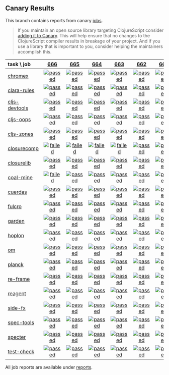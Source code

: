 ## Canary Results

This branch contains reports from canary [jobs](https://github.com/cljs-oss/canary/tree/jobs).

> If you maintain an open source library targeting ClojureScript consider [adding it to Canary](https://github.com/cljs-oss/canary/tree/master#how-to-participate). This will help ensure that no changes to the ClojureScript compiler results in breakage of your project. And if you use a library that is important to you, consider helping the maintainers accomplish this.

[//]: # (begin_overview_table)

| task \ job | <a href="reports/2018/11/15/job-000666-1.10.439-39f47c3" title="job #666 finished on 2018-11-15">666</a> | <a href="reports/2018/11/14/job-000665-1.10.439-39f47c3" title="job #665 finished on 2018-11-14">665</a> | <a href="reports/2018/11/13/job-000664-1.10.439-39f47c3" title="job #664 finished on 2018-11-13">664</a> | <a href="reports/2018/11/12/job-000663-1.10.439-39f47c3" title="job #663 finished on 2018-11-12">663</a> | <a href="reports/2018/11/11/job-000662-1.10.439-39f47c3" title="job #662 finished on 2018-11-11">662</a> | <a href="reports/2018/11/10/job-000661-1.10.439-39f47c3" title="job #661 finished on 2018-11-10">661</a> | <a href="reports/2018/11/09/job-000660-1.10.440-a7a9733" title="job #660 finished on 2018-11-09">660</a> | <a href="reports/2018/11/09/job-000659-1.10.439-39f47c3" title="job #659 finished on 2018-11-09">659</a> | <a href="reports/2018/11/09/job-000658-1.10.440-f1e0001" title="job #658 finished on 2018-11-09">658</a> | <a href="reports/2018/11/08/job-000657-1.10.439-39f47c3" title="job #657 finished on 2018-11-08">657</a> |
| :--- | :---: | :---: | :---: | :---: | :---: | :---: | :---: | :---: | :---: | :---: |
| [chromex](https://github.com/binaryage/chromex) | <a href="reports/2018/11/15/job-000666-1.10.439-39f47c3#-chromex"><img title="passed" src="http://box.binaryage.com/s-passed.svg"><a> | <a href="reports/2018/11/14/job-000665-1.10.439-39f47c3#-chromex"><img title="passed" src="http://box.binaryage.com/s-passed.svg"><a> | <a href="reports/2018/11/13/job-000664-1.10.439-39f47c3#-chromex"><img title="passed" src="http://box.binaryage.com/s-passed.svg"><a> | <a href="reports/2018/11/12/job-000663-1.10.439-39f47c3#-chromex"><img title="passed" src="http://box.binaryage.com/s-passed.svg"><a> | <a href="reports/2018/11/11/job-000662-1.10.439-39f47c3#-chromex"><img title="passed" src="http://box.binaryage.com/s-passed.svg"><a> | <a href="reports/2018/11/10/job-000661-1.10.439-39f47c3#-chromex"><img title="passed" src="http://box.binaryage.com/s-passed.svg"><a> | <a href="reports/2018/11/09/job-000660-1.10.440-a7a9733#-chromex"><img title="passed" src="http://box.binaryage.com/s-passed.svg"><a> | <a href="reports/2018/11/09/job-000659-1.10.439-39f47c3#-chromex"><img title="passed" src="http://box.binaryage.com/s-passed.svg"><a> | <a href="reports/2018/11/09/job-000658-1.10.440-f1e0001#-chromex"><img title="passed" src="http://box.binaryage.com/s-passed.svg"><a> | <a href="reports/2018/11/08/job-000657-1.10.439-39f47c3#-chromex"><img title="passed" src="http://box.binaryage.com/s-passed.svg"><a> |
| [clara-rules](https://github.com/cerner/clara-rules) | <a href="reports/2018/11/15/job-000666-1.10.439-39f47c3#-clara-rules"><img title="passed" src="http://box.binaryage.com/s-passed.svg"><a> | <a href="reports/2018/11/14/job-000665-1.10.439-39f47c3#-clara-rules"><img title="passed" src="http://box.binaryage.com/s-passed.svg"><a> | <a href="reports/2018/11/13/job-000664-1.10.439-39f47c3#-clara-rules"><img title="passed" src="http://box.binaryage.com/s-passed.svg"><a> | <a href="reports/2018/11/12/job-000663-1.10.439-39f47c3#-clara-rules"><img title="passed" src="http://box.binaryage.com/s-passed.svg"><a> | <a href="reports/2018/11/11/job-000662-1.10.439-39f47c3#-clara-rules"><img title="passed" src="http://box.binaryage.com/s-passed.svg"><a> | <a href="reports/2018/11/10/job-000661-1.10.439-39f47c3#-clara-rules"><img title="passed" src="http://box.binaryage.com/s-passed.svg"><a> | <a href="reports/2018/11/09/job-000660-1.10.440-a7a9733#-clara-rules"><img title="passed" src="http://box.binaryage.com/s-passed.svg"><a> | <a href="reports/2018/11/09/job-000659-1.10.439-39f47c3#-clara-rules"><img title="passed" src="http://box.binaryage.com/s-passed.svg"><a> | <a href="reports/2018/11/09/job-000658-1.10.440-f1e0001#-clara-rules"><img title="passed" src="http://box.binaryage.com/s-passed.svg"><a> | <a href="reports/2018/11/08/job-000657-1.10.439-39f47c3#-clara-rules"><img title="passed" src="http://box.binaryage.com/s-passed.svg"><a> |
| [cljs-devtools](https://github.com/binaryage/cljs-devtools) | <a href="reports/2018/11/15/job-000666-1.10.439-39f47c3#-cljs-devtools"><img title="passed" src="http://box.binaryage.com/s-passed.svg"><a> | <a href="reports/2018/11/14/job-000665-1.10.439-39f47c3#-cljs-devtools"><img title="passed" src="http://box.binaryage.com/s-passed.svg"><a> | <a href="reports/2018/11/13/job-000664-1.10.439-39f47c3#-cljs-devtools"><img title="passed" src="http://box.binaryage.com/s-passed.svg"><a> | <a href="reports/2018/11/12/job-000663-1.10.439-39f47c3#-cljs-devtools"><img title="passed" src="http://box.binaryage.com/s-passed.svg"><a> | <a href="reports/2018/11/11/job-000662-1.10.439-39f47c3#-cljs-devtools"><img title="passed" src="http://box.binaryage.com/s-passed.svg"><a> | <a href="reports/2018/11/10/job-000661-1.10.439-39f47c3#-cljs-devtools"><img title="passed" src="http://box.binaryage.com/s-passed.svg"><a> | <a href="reports/2018/11/09/job-000660-1.10.440-a7a9733#-cljs-devtools"><img title="passed" src="http://box.binaryage.com/s-passed.svg"><a> | <a href="reports/2018/11/09/job-000659-1.10.439-39f47c3#-cljs-devtools"><img title="passed" src="http://box.binaryage.com/s-passed.svg"><a> | <a href="reports/2018/11/09/job-000658-1.10.440-f1e0001#-cljs-devtools"><img title="passed" src="http://box.binaryage.com/s-passed.svg"><a> | <a href="reports/2018/11/08/job-000657-1.10.439-39f47c3#-cljs-devtools"><img title="passed" src="http://box.binaryage.com/s-passed.svg"><a> |
| [cljs-oops](https://github.com/binaryage/cljs-oops) | <a href="reports/2018/11/15/job-000666-1.10.439-39f47c3#-cljs-oops"><img title="passed" src="http://box.binaryage.com/s-passed.svg"><a> | <a href="reports/2018/11/14/job-000665-1.10.439-39f47c3#-cljs-oops"><img title="passed" src="http://box.binaryage.com/s-passed.svg"><a> | <a href="reports/2018/11/13/job-000664-1.10.439-39f47c3#-cljs-oops"><img title="passed" src="http://box.binaryage.com/s-passed.svg"><a> | <a href="reports/2018/11/12/job-000663-1.10.439-39f47c3#-cljs-oops"><img title="passed" src="http://box.binaryage.com/s-passed.svg"><a> | <a href="reports/2018/11/11/job-000662-1.10.439-39f47c3#-cljs-oops"><img title="passed" src="http://box.binaryage.com/s-passed.svg"><a> | <a href="reports/2018/11/10/job-000661-1.10.439-39f47c3#-cljs-oops"><img title="passed" src="http://box.binaryage.com/s-passed.svg"><a> | <a href="reports/2018/11/09/job-000660-1.10.440-a7a9733#-cljs-oops"><img title="passed" src="http://box.binaryage.com/s-passed.svg"><a> | <a href="reports/2018/11/09/job-000659-1.10.439-39f47c3#-cljs-oops"><img title="passed" src="http://box.binaryage.com/s-passed.svg"><a> | <a href="reports/2018/11/09/job-000658-1.10.440-f1e0001#-cljs-oops"><img title="passed" src="http://box.binaryage.com/s-passed.svg"><a> | <a href="reports/2018/11/08/job-000657-1.10.439-39f47c3#-cljs-oops"><img title="passed" src="http://box.binaryage.com/s-passed.svg"><a> |
| [cljs-zones](https://github.com/binaryage/cljs-zones) | <a href="reports/2018/11/15/job-000666-1.10.439-39f47c3#-cljs-zones"><img title="passed" src="http://box.binaryage.com/s-passed.svg"><a> | <a href="reports/2018/11/14/job-000665-1.10.439-39f47c3#-cljs-zones"><img title="passed" src="http://box.binaryage.com/s-passed.svg"><a> | <a href="reports/2018/11/13/job-000664-1.10.439-39f47c3#-cljs-zones"><img title="passed" src="http://box.binaryage.com/s-passed.svg"><a> | <a href="reports/2018/11/12/job-000663-1.10.439-39f47c3#-cljs-zones"><img title="passed" src="http://box.binaryage.com/s-passed.svg"><a> | <a href="reports/2018/11/11/job-000662-1.10.439-39f47c3#-cljs-zones"><img title="passed" src="http://box.binaryage.com/s-passed.svg"><a> | <a href="reports/2018/11/10/job-000661-1.10.439-39f47c3#-cljs-zones"><img title="passed" src="http://box.binaryage.com/s-passed.svg"><a> | <a href="reports/2018/11/09/job-000660-1.10.440-a7a9733#-cljs-zones"><img title="passed" src="http://box.binaryage.com/s-passed.svg"><a> | <a href="reports/2018/11/09/job-000659-1.10.439-39f47c3#-cljs-zones"><img title="passed" src="http://box.binaryage.com/s-passed.svg"><a> | <a href="reports/2018/11/09/job-000658-1.10.440-f1e0001#-cljs-zones"><img title="passed" src="http://box.binaryage.com/s-passed.svg"><a> | <a href="reports/2018/11/08/job-000657-1.10.439-39f47c3#-cljs-zones"><img title="passed" src="http://box.binaryage.com/s-passed.svg"><a> |
| [closurecomp](https://github.com/mfikes/closurecomp) | <a href="reports/2018/11/15/job-000666-1.10.439-39f47c3#-closurecomp"><img title="failed" src="http://box.binaryage.com/s-failed.svg"><a> | <a href="reports/2018/11/14/job-000665-1.10.439-39f47c3#-closurecomp"><img title="failed" src="http://box.binaryage.com/s-failed.svg"><a> | <a href="reports/2018/11/13/job-000664-1.10.439-39f47c3#-closurecomp"><img title="failed" src="http://box.binaryage.com/s-failed.svg"><a> | <a href="reports/2018/11/12/job-000663-1.10.439-39f47c3#-closurecomp"><img title="failed" src="http://box.binaryage.com/s-failed.svg"><a> | <a href="reports/2018/11/11/job-000662-1.10.439-39f47c3#-closurecomp"><img title="passed" src="http://box.binaryage.com/s-passed.svg"><a> | <a href="reports/2018/11/10/job-000661-1.10.439-39f47c3#-closurecomp"><img title="passed" src="http://box.binaryage.com/s-passed.svg"><a> | <a href="reports/2018/11/09/job-000660-1.10.440-a7a9733#-closurecomp"><img title="passed" src="http://box.binaryage.com/s-passed.svg"><a> | <a href="reports/2018/11/09/job-000659-1.10.439-39f47c3#-closurecomp"><img title="passed" src="http://box.binaryage.com/s-passed.svg"><a> | <a href="reports/2018/11/09/job-000658-1.10.440-f1e0001#-closurecomp"><img title="passed" src="http://box.binaryage.com/s-passed.svg"><a> | <a href="reports/2018/11/08/job-000657-1.10.439-39f47c3#-closurecomp"><img title="passed" src="http://box.binaryage.com/s-passed.svg"><a> |
| [closurelib](https://github.com/mfikes/closurelib) | <a href="reports/2018/11/15/job-000666-1.10.439-39f47c3#-closurelib"><img title="passed" src="http://box.binaryage.com/s-passed.svg"><a> | <a href="reports/2018/11/14/job-000665-1.10.439-39f47c3#-closurelib"><img title="passed" src="http://box.binaryage.com/s-passed.svg"><a> | <a href="reports/2018/11/13/job-000664-1.10.439-39f47c3#-closurelib"><img title="passed" src="http://box.binaryage.com/s-passed.svg"><a> | <a href="reports/2018/11/12/job-000663-1.10.439-39f47c3#-closurelib"><img title="passed" src="http://box.binaryage.com/s-passed.svg"><a> | <a href="reports/2018/11/11/job-000662-1.10.439-39f47c3#-closurelib"><img title="passed" src="http://box.binaryage.com/s-passed.svg"><a> | <a href="reports/2018/11/10/job-000661-1.10.439-39f47c3#-closurelib"><img title="passed" src="http://box.binaryage.com/s-passed.svg"><a> | <a href="reports/2018/11/09/job-000660-1.10.440-a7a9733#-closurelib"><img title="passed" src="http://box.binaryage.com/s-passed.svg"><a> | <a href="reports/2018/11/09/job-000659-1.10.439-39f47c3#-closurelib"><img title="passed" src="http://box.binaryage.com/s-passed.svg"><a> | <a href="reports/2018/11/09/job-000658-1.10.440-f1e0001#-closurelib"><img title="passed" src="http://box.binaryage.com/s-passed.svg"><a> | <a href="reports/2018/11/08/job-000657-1.10.439-39f47c3#-closurelib"><img title="failed" src="http://box.binaryage.com/s-failed.svg"><a> |
| [coal-mine](https://github.com/mfikes/coal-mine) | <a href="reports/2018/11/15/job-000666-1.10.439-39f47c3#-coal-mine"><img title="failed" src="http://box.binaryage.com/s-failed.svg"><a> | <a href="reports/2018/11/14/job-000665-1.10.439-39f47c3#-coal-mine"><img title="passed" src="http://box.binaryage.com/s-passed.svg"><a> | <a href="reports/2018/11/13/job-000664-1.10.439-39f47c3#-coal-mine"><img title="passed" src="http://box.binaryage.com/s-passed.svg"><a> | <a href="reports/2018/11/12/job-000663-1.10.439-39f47c3#-coal-mine"><img title="passed" src="http://box.binaryage.com/s-passed.svg"><a> | <a href="reports/2018/11/11/job-000662-1.10.439-39f47c3#-coal-mine"><img title="passed" src="http://box.binaryage.com/s-passed.svg"><a> | <a href="reports/2018/11/10/job-000661-1.10.439-39f47c3#-coal-mine"><img title="passed" src="http://box.binaryage.com/s-passed.svg"><a> | <a href="reports/2018/11/09/job-000660-1.10.440-a7a9733#-coal-mine"><img title="passed" src="http://box.binaryage.com/s-passed.svg"><a> | <a href="reports/2018/11/09/job-000659-1.10.439-39f47c3#-coal-mine"><img title="passed" src="http://box.binaryage.com/s-passed.svg"><a> | <a href="reports/2018/11/09/job-000658-1.10.440-f1e0001#-coal-mine"><img title="passed" src="http://box.binaryage.com/s-passed.svg"><a> | <a href="reports/2018/11/08/job-000657-1.10.439-39f47c3#-coal-mine"><img title="passed" src="http://box.binaryage.com/s-passed.svg"><a> |
| [cuerdas](https://github.com/funcool/cuerdas) | <a href="reports/2018/11/15/job-000666-1.10.439-39f47c3#-cuerdas"><img title="passed" src="http://box.binaryage.com/s-passed.svg"><a> | <a href="reports/2018/11/14/job-000665-1.10.439-39f47c3#-cuerdas"><img title="passed" src="http://box.binaryage.com/s-passed.svg"><a> | <a href="reports/2018/11/13/job-000664-1.10.439-39f47c3#-cuerdas"><img title="passed" src="http://box.binaryage.com/s-passed.svg"><a> | <a href="reports/2018/11/12/job-000663-1.10.439-39f47c3#-cuerdas"><img title="passed" src="http://box.binaryage.com/s-passed.svg"><a> | <a href="reports/2018/11/11/job-000662-1.10.439-39f47c3#-cuerdas"><img title="passed" src="http://box.binaryage.com/s-passed.svg"><a> | <a href="reports/2018/11/10/job-000661-1.10.439-39f47c3#-cuerdas"><img title="passed" src="http://box.binaryage.com/s-passed.svg"><a> | <a href="reports/2018/11/09/job-000660-1.10.440-a7a9733#-cuerdas"><img title="passed" src="http://box.binaryage.com/s-passed.svg"><a> | <a href="reports/2018/11/09/job-000659-1.10.439-39f47c3#-cuerdas"><img title="passed" src="http://box.binaryage.com/s-passed.svg"><a> | <a href="reports/2018/11/09/job-000658-1.10.440-f1e0001#-cuerdas"><img title="passed" src="http://box.binaryage.com/s-passed.svg"><a> | <a href="reports/2018/11/08/job-000657-1.10.439-39f47c3#-cuerdas"><img title="passed" src="http://box.binaryage.com/s-passed.svg"><a> |
| [fulcro](https://github.com/fulcrologic/fulcro) | <a href="reports/2018/11/15/job-000666-1.10.439-39f47c3#-fulcro"><img title="passed" src="http://box.binaryage.com/s-passed.svg"><a> | <a href="reports/2018/11/14/job-000665-1.10.439-39f47c3#-fulcro"><img title="passed" src="http://box.binaryage.com/s-passed.svg"><a> | <a href="reports/2018/11/13/job-000664-1.10.439-39f47c3#-fulcro"><img title="passed" src="http://box.binaryage.com/s-passed.svg"><a> | <a href="reports/2018/11/12/job-000663-1.10.439-39f47c3#-fulcro"><img title="passed" src="http://box.binaryage.com/s-passed.svg"><a> | <a href="reports/2018/11/11/job-000662-1.10.439-39f47c3#-fulcro"><img title="passed" src="http://box.binaryage.com/s-passed.svg"><a> | <a href="reports/2018/11/10/job-000661-1.10.439-39f47c3#-fulcro"><img title="passed" src="http://box.binaryage.com/s-passed.svg"><a> | <a href="reports/2018/11/09/job-000660-1.10.440-a7a9733#-fulcro"><img title="passed" src="http://box.binaryage.com/s-passed.svg"><a> | <a href="reports/2018/11/09/job-000659-1.10.439-39f47c3#-fulcro"><img title="passed" src="http://box.binaryage.com/s-passed.svg"><a> | <a href="reports/2018/11/09/job-000658-1.10.440-f1e0001#-fulcro"><img title="passed" src="http://box.binaryage.com/s-passed.svg"><a> | <a href="reports/2018/11/08/job-000657-1.10.439-39f47c3#-fulcro"><img title="passed" src="http://box.binaryage.com/s-passed.svg"><a> |
| [garden](https://github.com/noprompt/garden) | <a href="reports/2018/11/15/job-000666-1.10.439-39f47c3#-garden"><img title="passed" src="http://box.binaryage.com/s-passed.svg"><a> | <a href="reports/2018/11/14/job-000665-1.10.439-39f47c3#-garden"><img title="passed" src="http://box.binaryage.com/s-passed.svg"><a> | <a href="reports/2018/11/13/job-000664-1.10.439-39f47c3#-garden"><img title="passed" src="http://box.binaryage.com/s-passed.svg"><a> | <a href="reports/2018/11/12/job-000663-1.10.439-39f47c3#-garden"><img title="passed" src="http://box.binaryage.com/s-passed.svg"><a> | <a href="reports/2018/11/11/job-000662-1.10.439-39f47c3#-garden"><img title="passed" src="http://box.binaryage.com/s-passed.svg"><a> | <a href="reports/2018/11/10/job-000661-1.10.439-39f47c3#-garden"><img title="passed" src="http://box.binaryage.com/s-passed.svg"><a> | <a href="reports/2018/11/09/job-000660-1.10.440-a7a9733#-garden"><img title="passed" src="http://box.binaryage.com/s-passed.svg"><a> | <a href="reports/2018/11/09/job-000659-1.10.439-39f47c3#-garden"><img title="passed" src="http://box.binaryage.com/s-passed.svg"><a> | <a href="reports/2018/11/09/job-000658-1.10.440-f1e0001#-garden"><img title="passed" src="http://box.binaryage.com/s-passed.svg"><a> | <a href="reports/2018/11/08/job-000657-1.10.439-39f47c3#-garden"><img title="passed" src="http://box.binaryage.com/s-passed.svg"><a> |
| [hoplon](https://github.com/hoplon/hoplon) | <a href="reports/2018/11/15/job-000666-1.10.439-39f47c3#-hoplon"><img title="passed" src="http://box.binaryage.com/s-passed.svg"><a> | <a href="reports/2018/11/14/job-000665-1.10.439-39f47c3#-hoplon"><img title="passed" src="http://box.binaryage.com/s-passed.svg"><a> | <a href="reports/2018/11/13/job-000664-1.10.439-39f47c3#-hoplon"><img title="passed" src="http://box.binaryage.com/s-passed.svg"><a> | <a href="reports/2018/11/12/job-000663-1.10.439-39f47c3#-hoplon"><img title="passed" src="http://box.binaryage.com/s-passed.svg"><a> | <a href="reports/2018/11/11/job-000662-1.10.439-39f47c3#-hoplon"><img title="passed" src="http://box.binaryage.com/s-passed.svg"><a> | <a href="reports/2018/11/10/job-000661-1.10.439-39f47c3#-hoplon"><img title="passed" src="http://box.binaryage.com/s-passed.svg"><a> | <a href="reports/2018/11/09/job-000660-1.10.440-a7a9733#-hoplon"><img title="passed" src="http://box.binaryage.com/s-passed.svg"><a> | <a href="reports/2018/11/09/job-000659-1.10.439-39f47c3#-hoplon"><img title="passed" src="http://box.binaryage.com/s-passed.svg"><a> | <a href="reports/2018/11/09/job-000658-1.10.440-f1e0001#-hoplon"><img title="passed" src="http://box.binaryage.com/s-passed.svg"><a> | <a href="reports/2018/11/08/job-000657-1.10.439-39f47c3#-hoplon"><img title="passed" src="http://box.binaryage.com/s-passed.svg"><a> |
| [om](https://github.com/omcljs/om) | <a href="reports/2018/11/15/job-000666-1.10.439-39f47c3#-om"><img title="passed" src="http://box.binaryage.com/s-passed.svg"><a> | <a href="reports/2018/11/14/job-000665-1.10.439-39f47c3#-om"><img title="passed" src="http://box.binaryage.com/s-passed.svg"><a> | <a href="reports/2018/11/13/job-000664-1.10.439-39f47c3#-om"><img title="passed" src="http://box.binaryage.com/s-passed.svg"><a> | <a href="reports/2018/11/12/job-000663-1.10.439-39f47c3#-om"><img title="passed" src="http://box.binaryage.com/s-passed.svg"><a> | <a href="reports/2018/11/11/job-000662-1.10.439-39f47c3#-om"><img title="passed" src="http://box.binaryage.com/s-passed.svg"><a> | <a href="reports/2018/11/10/job-000661-1.10.439-39f47c3#-om"><img title="passed" src="http://box.binaryage.com/s-passed.svg"><a> | <a href="reports/2018/11/09/job-000660-1.10.440-a7a9733#-om"><img title="passed" src="http://box.binaryage.com/s-passed.svg"><a> | <a href="reports/2018/11/09/job-000659-1.10.439-39f47c3#-om"><img title="passed" src="http://box.binaryage.com/s-passed.svg"><a> | <a href="reports/2018/11/09/job-000658-1.10.440-f1e0001#-om"><img title="passed" src="http://box.binaryage.com/s-passed.svg"><a> | <a href="reports/2018/11/08/job-000657-1.10.439-39f47c3#-om"><img title="passed" src="http://box.binaryage.com/s-passed.svg"><a> |
| [planck](https://github.com/planck-repl/planck) | <a href="reports/2018/11/15/job-000666-1.10.439-39f47c3#-planck"><img title="passed" src="http://box.binaryage.com/s-passed.svg"><a> | <a href="reports/2018/11/14/job-000665-1.10.439-39f47c3#-planck"><img title="passed" src="http://box.binaryage.com/s-passed.svg"><a> | <a href="reports/2018/11/13/job-000664-1.10.439-39f47c3#-planck"><img title="passed" src="http://box.binaryage.com/s-passed.svg"><a> | <a href="reports/2018/11/12/job-000663-1.10.439-39f47c3#-planck"><img title="passed" src="http://box.binaryage.com/s-passed.svg"><a> | <a href="reports/2018/11/11/job-000662-1.10.439-39f47c3#-planck"><img title="passed" src="http://box.binaryage.com/s-passed.svg"><a> | <a href="reports/2018/11/10/job-000661-1.10.439-39f47c3#-planck"><img title="passed" src="http://box.binaryage.com/s-passed.svg"><a> | <a href="reports/2018/11/09/job-000660-1.10.440-a7a9733#-planck"><img title="passed" src="http://box.binaryage.com/s-passed.svg"><a> | <a href="reports/2018/11/09/job-000659-1.10.439-39f47c3#-planck"><img title="passed" src="http://box.binaryage.com/s-passed.svg"><a> | <a href="reports/2018/11/09/job-000658-1.10.440-f1e0001#-planck"><img title="passed" src="http://box.binaryage.com/s-passed.svg"><a> | <a href="reports/2018/11/08/job-000657-1.10.439-39f47c3#-planck"><img title="passed" src="http://box.binaryage.com/s-passed.svg"><a> |
| [re-frame](https://github.com/Day8/re-frame) | <a href="reports/2018/11/15/job-000666-1.10.439-39f47c3#-re-frame"><img title="passed" src="http://box.binaryage.com/s-passed.svg"><a> | <a href="reports/2018/11/14/job-000665-1.10.439-39f47c3#-re-frame"><img title="passed" src="http://box.binaryage.com/s-passed.svg"><a> | <a href="reports/2018/11/13/job-000664-1.10.439-39f47c3#-re-frame"><img title="passed" src="http://box.binaryage.com/s-passed.svg"><a> | <a href="reports/2018/11/12/job-000663-1.10.439-39f47c3#-re-frame"><img title="passed" src="http://box.binaryage.com/s-passed.svg"><a> | <a href="reports/2018/11/11/job-000662-1.10.439-39f47c3#-re-frame"><img title="passed" src="http://box.binaryage.com/s-passed.svg"><a> | <a href="reports/2018/11/10/job-000661-1.10.439-39f47c3#-re-frame"><img title="passed" src="http://box.binaryage.com/s-passed.svg"><a> | <a href="reports/2018/11/09/job-000660-1.10.440-a7a9733#-re-frame"><img title="passed" src="http://box.binaryage.com/s-passed.svg"><a> | <a href="reports/2018/11/09/job-000659-1.10.439-39f47c3#-re-frame"><img title="passed" src="http://box.binaryage.com/s-passed.svg"><a> | <a href="reports/2018/11/09/job-000658-1.10.440-f1e0001#-re-frame"><img title="passed" src="http://box.binaryage.com/s-passed.svg"><a> | <a href="reports/2018/11/08/job-000657-1.10.439-39f47c3#-re-frame"><img title="passed" src="http://box.binaryage.com/s-passed.svg"><a> |
| [reagent](https://github.com/reagent-project/reagent) | <a href="reports/2018/11/15/job-000666-1.10.439-39f47c3#-reagent"><img title="passed" src="http://box.binaryage.com/s-passed.svg"><a> | <a href="reports/2018/11/14/job-000665-1.10.439-39f47c3#-reagent"><img title="passed" src="http://box.binaryage.com/s-passed.svg"><a> | <a href="reports/2018/11/13/job-000664-1.10.439-39f47c3#-reagent"><img title="passed" src="http://box.binaryage.com/s-passed.svg"><a> | <a href="reports/2018/11/12/job-000663-1.10.439-39f47c3#-reagent"><img title="passed" src="http://box.binaryage.com/s-passed.svg"><a> | <a href="reports/2018/11/11/job-000662-1.10.439-39f47c3#-reagent"><img title="passed" src="http://box.binaryage.com/s-passed.svg"><a> | <a href="reports/2018/11/10/job-000661-1.10.439-39f47c3#-reagent"><img title="passed" src="http://box.binaryage.com/s-passed.svg"><a> | <a href="reports/2018/11/09/job-000660-1.10.440-a7a9733#-reagent"><img title="passed" src="http://box.binaryage.com/s-passed.svg"><a> | <a href="reports/2018/11/09/job-000659-1.10.439-39f47c3#-reagent"><img title="passed" src="http://box.binaryage.com/s-passed.svg"><a> | <a href="reports/2018/11/09/job-000658-1.10.440-f1e0001#-reagent"><img title="passed" src="http://box.binaryage.com/s-passed.svg"><a> | <a href="reports/2018/11/08/job-000657-1.10.439-39f47c3#-reagent"><img title="passed" src="http://box.binaryage.com/s-passed.svg"><a> |
| [side-fx](https://github.com/cljsrn/side-fx) | <a href="reports/2018/11/15/job-000666-1.10.439-39f47c3#-side-fx"><img title="passed" src="http://box.binaryage.com/s-passed.svg"><a> | <a href="reports/2018/11/14/job-000665-1.10.439-39f47c3#-side-fx"><img title="passed" src="http://box.binaryage.com/s-passed.svg"><a> | <a href="reports/2018/11/13/job-000664-1.10.439-39f47c3#-side-fx"><img title="passed" src="http://box.binaryage.com/s-passed.svg"><a> | <a href="reports/2018/11/12/job-000663-1.10.439-39f47c3#-side-fx"><img title="passed" src="http://box.binaryage.com/s-passed.svg"><a> | <a href="reports/2018/11/11/job-000662-1.10.439-39f47c3#-side-fx"><img title="passed" src="http://box.binaryage.com/s-passed.svg"><a> | <a href="reports/2018/11/10/job-000661-1.10.439-39f47c3#-side-fx"><img title="passed" src="http://box.binaryage.com/s-passed.svg"><a> | <a href="reports/2018/11/09/job-000660-1.10.440-a7a9733#-side-fx"><img title="passed" src="http://box.binaryage.com/s-passed.svg"><a> | <a href="reports/2018/11/09/job-000659-1.10.439-39f47c3#-side-fx"><img title="passed" src="http://box.binaryage.com/s-passed.svg"><a> | <a href="reports/2018/11/09/job-000658-1.10.440-f1e0001#-side-fx"><img title="passed" src="http://box.binaryage.com/s-passed.svg"><a> | <a href="reports/2018/11/08/job-000657-1.10.439-39f47c3#-side-fx"><img title="passed" src="http://box.binaryage.com/s-passed.svg"><a> |
| [spec-tools](https://github.com/metosin/spec-tools) | <a href="reports/2018/11/15/job-000666-1.10.439-39f47c3#-spec-tools"><img title="passed" src="http://box.binaryage.com/s-passed.svg"><a> | <a href="reports/2018/11/14/job-000665-1.10.439-39f47c3#-spec-tools"><img title="passed" src="http://box.binaryage.com/s-passed.svg"><a> | <a href="reports/2018/11/13/job-000664-1.10.439-39f47c3#-spec-tools"><img title="passed" src="http://box.binaryage.com/s-passed.svg"><a> | <a href="reports/2018/11/12/job-000663-1.10.439-39f47c3#-spec-tools"><img title="passed" src="http://box.binaryage.com/s-passed.svg"><a> | <a href="reports/2018/11/11/job-000662-1.10.439-39f47c3#-spec-tools"><img title="passed" src="http://box.binaryage.com/s-passed.svg"><a> | <a href="reports/2018/11/10/job-000661-1.10.439-39f47c3#-spec-tools"><img title="passed" src="http://box.binaryage.com/s-passed.svg"><a> | <a href="reports/2018/11/09/job-000660-1.10.440-a7a9733#-spec-tools"><img title="passed" src="http://box.binaryage.com/s-passed.svg"><a> | <a href="reports/2018/11/09/job-000659-1.10.439-39f47c3#-spec-tools"><img title="passed" src="http://box.binaryage.com/s-passed.svg"><a> | <a href="reports/2018/11/09/job-000658-1.10.440-f1e0001#-spec-tools"><img title="passed" src="http://box.binaryage.com/s-passed.svg"><a> | <a href="reports/2018/11/08/job-000657-1.10.439-39f47c3#-spec-tools"><img title="passed" src="http://box.binaryage.com/s-passed.svg"><a> |
| [specter](https://github.com/nathanmarz/specter) | <a href="reports/2018/11/15/job-000666-1.10.439-39f47c3#-specter"><img title="passed" src="http://box.binaryage.com/s-passed.svg"><a> | <a href="reports/2018/11/14/job-000665-1.10.439-39f47c3#-specter"><img title="passed" src="http://box.binaryage.com/s-passed.svg"><a> | <a href="reports/2018/11/13/job-000664-1.10.439-39f47c3#-specter"><img title="passed" src="http://box.binaryage.com/s-passed.svg"><a> | <a href="reports/2018/11/12/job-000663-1.10.439-39f47c3#-specter"><img title="passed" src="http://box.binaryage.com/s-passed.svg"><a> | <a href="reports/2018/11/11/job-000662-1.10.439-39f47c3#-specter"><img title="passed" src="http://box.binaryage.com/s-passed.svg"><a> | <a href="reports/2018/11/10/job-000661-1.10.439-39f47c3#-specter"><img title="passed" src="http://box.binaryage.com/s-passed.svg"><a> | <a href="reports/2018/11/09/job-000660-1.10.440-a7a9733#-specter"><img title="passed" src="http://box.binaryage.com/s-passed.svg"><a> | <a href="reports/2018/11/09/job-000659-1.10.439-39f47c3#-specter"><img title="passed" src="http://box.binaryage.com/s-passed.svg"><a> | <a href="reports/2018/11/09/job-000658-1.10.440-f1e0001#-specter"><img title="passed" src="http://box.binaryage.com/s-passed.svg"><a> | <a href="reports/2018/11/08/job-000657-1.10.439-39f47c3#-specter"><img title="passed" src="http://box.binaryage.com/s-passed.svg"><a> |
| [test-check](https://github.com/clojure/test.check) | <a href="reports/2018/11/15/job-000666-1.10.439-39f47c3#-test-check"><img title="passed" src="http://box.binaryage.com/s-passed.svg"><a> | <a href="reports/2018/11/14/job-000665-1.10.439-39f47c3#-test-check"><img title="passed" src="http://box.binaryage.com/s-passed.svg"><a> | <a href="reports/2018/11/13/job-000664-1.10.439-39f47c3#-test-check"><img title="passed" src="http://box.binaryage.com/s-passed.svg"><a> | <a href="reports/2018/11/12/job-000663-1.10.439-39f47c3#-test-check"><img title="passed" src="http://box.binaryage.com/s-passed.svg"><a> | <a href="reports/2018/11/11/job-000662-1.10.439-39f47c3#-test-check"><img title="passed" src="http://box.binaryage.com/s-passed.svg"><a> | <a href="reports/2018/11/10/job-000661-1.10.439-39f47c3#-test-check"><img title="passed" src="http://box.binaryage.com/s-passed.svg"><a> | <a href="reports/2018/11/09/job-000660-1.10.440-a7a9733#-test-check"><img title="passed" src="http://box.binaryage.com/s-passed.svg"><a> | <a href="reports/2018/11/09/job-000659-1.10.439-39f47c3#-test-check"><img title="passed" src="http://box.binaryage.com/s-passed.svg"><a> | <a href="reports/2018/11/09/job-000658-1.10.440-f1e0001#-test-check"><img title="passed" src="http://box.binaryage.com/s-passed.svg"><a> | <a href="reports/2018/11/08/job-000657-1.10.439-39f47c3#-test-check"><img title="passed" src="http://box.binaryage.com/s-passed.svg"><a> |

[//]: # (end_overview_table)

All job reports are available under [reports](reports).
